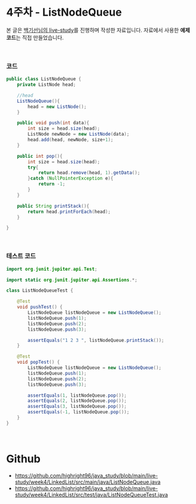# 4주차 - ListNodeQueue
본 글은 [백기선님의 live-study](https://github.com/whiteship/live-study/issues)를 진행하며 작성한 자료입니다. 자료에서 사용한 **예제 코드**는 직접 만들었습니다.

<br/>

### 코드

```java
public class ListNodeQueue {
    private ListNode head;

    //head
    ListNodeQueue(){
        head = new ListNode();
    }

    public void push(int data){
        int size = head.size(head);
        ListNode newNode = new ListNode(data);
        head.add(head, newNode, size+1);
    }

    public int pop(){
        int size = head.size(head);
        try{
            return head.remove(head, 1).getData();
        }catch (NullPointerException e){
            return -1;
        }
    }

    public String printStack(){
        return head.printForEach(head);
    }

}

```

<br/>

### 테스트 코드

```java
import org.junit.jupiter.api.Test;

import static org.junit.jupiter.api.Assertions.*;

class ListNodeQueueTest {

    @Test
    void pushTest() {
        ListNodeQueue listNodeQueue = new ListNodeQueue();
        listNodeQueue.push(1);
        listNodeQueue.push(2);
        listNodeQueue.push(3);

        assertEquals("1 2 3 ", listNodeQueue.printStack());
    }

    @Test
    void popTest() {
        ListNodeQueue listNodeQueue = new ListNodeQueue();
        listNodeQueue.push(1);
        listNodeQueue.push(2);
        listNodeQueue.push(3);

        assertEquals(1, listNodeQueue.pop());
        assertEquals(2, listNodeQueue.pop());
        assertEquals(3, listNodeQueue.pop());
        assertEquals(-1, listNodeQueue.pop());
    }
}
```

<br/>

# Github
* https://github.com/highright96/java_study/blob/main/live-study/week4/LinkedList/src/main/java/ListNodeQueue.java
* https://github.com/highright96/java_study/blob/main/live-study/week4/LinkedList/src/test/java/ListNodeQueueTest.java

